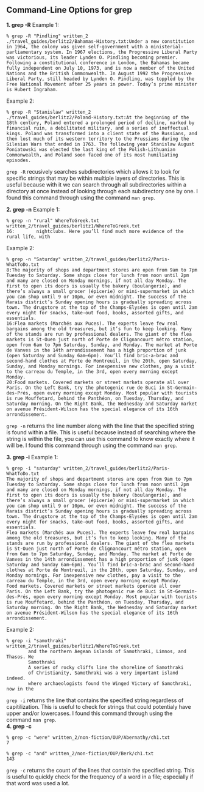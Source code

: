 ## **Command-Line Options for grep** 
**1. grep -R** 
Example 1:
```
% grep -R "Pindling" written_2     
./travel_guides/berlitz2/Bahamas-History.txt:Under a new constitution in 1964, the colony was given self-government with a ministerial-parliamentary system. In 1967 elections, the Progressive Liberal Party was victorious, its leader Lynden O. Pindling becoming premier. Following a constitutional conference in London, the Bahamas became fully independent on July 10, 1973, and is now a member of the United Nations and the British Commonwealth. In August 1992 the Progressive Liberal Party, still headed by Lynden O. Pindling, was toppled by the Free National Movement after 25 years in power. Today’s prime minister is Hubert Ingraham.
``` 
Example 2: 
```
% grep -R "Stanislaw" written_2         
./travel_guides/berlitz2/Poland-History.txt:At the beginning of the 18th century, Poland entered a prolonged period of decline, marked by financial ruin, a debilitated military, and a series of ineffectual kings. Poland was transformed into a client state of the Russians, and then lost much of its western territory to the Prussians during the Silesian Wars that ended in 1763. The following year Stanislaw August Poniatowski was elected the last king of the Polish-Lithuanian Commonwealth, and Poland soon faced one of its most humiliating episodes.
``` 
`grep -R` recusively searches subdirectories which allows it to look for specific strings that may be within multiple layers of directories. This is useful because with it we can search through all subdirectories within a directory at once instead of looking through each subdirectory one by one. I found this command through using the command `man grep`.

  
**2. grep -n** 
Example 1:
```
% grep -n "rural" WhereToGreek.txt written_2/travel_guides/berlitz1/WhereToGreek.txt
16:        nightclubs. Here you’ll find much more evidence of the rural life, with
``` 
Example 2:
```
% grep -n "Saturday" written_2/travel_guides/berlitz2/Paris-WhatToDo.txt
8:The majority of shops and department stores are open from 9am to 7pm Tuesday to Saturday. Some shops close for lunch from noon until 2pm and many are closed on Monday mornings, if not all day Monday. The first to open its doors is usually the bakery (boulangerie), and there’s always a small grocer (épicerie) or mini-supermarket in which you can shop until 9 or 10pm, or even midnight. The success of the Marais district’s Sunday opening hours is gradually spreading across town. The drugstore at the top of the Champs-Elysées is open until 2am every night for snacks, take-out food, books, assorted gifts, and essentials.
16:Flea markets (Marchés aux Puces). The experts leave few real bargains among the old treasures, but it’s fun to keep looking. Many of the stands are run by professional dealers. The giant of the flea markets is St-Ouen just north of Porte de Clignancourt métro station, open from 6am to 7pm Saturday, Sunday, and Monday. The market at Porte de Vanves in the 14th arrondissement has a high proportion of junk (open Saturday and Sunday 6am–6pm). You’ll find bric-a-brac and second-hand clothes at Porte de Montreuil, in the 20th, open Saturday, Sunday, and Monday mornings. For inexpensive new clothes, pay a visit to the carreau du Temple, in the 3rd, open every morning except Monday.
20:Food markets. Covered markets or street markets operate all over Paris. On the Left Bank, try the photogenic rue de Buci in St-Germain-des-Prés, open every morning except Monday. Most popular with tourists is rue Mouffetard, behind the Panthéon, on Tuesday, Thursday, and Saturday morning. On the Right Bank, the Wednesday and Saturday market on avenue Président-Wilson has the special elegance of its 16th arrondissement.
```
`grep -n` returns the line number along with the line that the specified string is found within a file. This is useful because instead of searching where the string is within the file, you can use this command to know exactly where it will be. I found this command through using the command `man grep`. 

**3. grep -i** 
Example 1: 
```
% grep -i "saturday" written_2/travel_guides/berlitz2/Paris-WhatToDo.txt
The majority of shops and department stores are open from 9am to 7pm Tuesday to Saturday. Some shops close for lunch from noon until 2pm and many are closed on Monday mornings, if not all day Monday. The first to open its doors is usually the bakery (boulangerie), and there’s always a small grocer (épicerie) or mini-supermarket in which you can shop until 9 or 10pm, or even midnight. The success of the Marais district’s Sunday opening hours is gradually spreading across town. The drugstore at the top of the Champs-Elysées is open until 2am every night for snacks, take-out food, books, assorted gifts, and essentials.
Flea markets (Marchés aux Puces). The experts leave few real bargains among the old treasures, but it’s fun to keep looking. Many of the stands are run by professional dealers. The giant of the flea markets is St-Ouen just north of Porte de Clignancourt métro station, open from 6am to 7pm Saturday, Sunday, and Monday. The market at Porte de Vanves in the 14th arrondissement has a high proportion of junk (open Saturday and Sunday 6am–6pm). You’ll find bric-a-brac and second-hand clothes at Porte de Montreuil, in the 20th, open Saturday, Sunday, and Monday mornings. For inexpensive new clothes, pay a visit to the carreau du Temple, in the 3rd, open every morning except Monday.
Food markets. Covered markets or street markets operate all over Paris. On the Left Bank, try the photogenic rue de Buci in St-Germain-des-Prés, open every morning except Monday. Most popular with tourists is rue Mouffetard, behind the Panthéon, on Tuesday, Thursday, and Saturday morning. On the Right Bank, the Wednesday and Saturday market on avenue Président-Wilson has the special elegance of its 16th arrondissement.
```
Example 2:
```
% grep -i "samothraki" written_2/travel_guides/berlitz1/WhereToGreek.txt
        and the northern Aegean islands of Samothraki, Limnos, and Thasos. We
        Samothraki
        A series of rocky cliffs line the shoreline of Samothraki
        of Christianity, Samothraki was a very important island indeed.
        where archaeologists found the Winged Victory of Samothraki, now in the
```
`grep -i` returns the line that contains the specified string regardless of capitilization. This is useful to check for strings that could potentialy have upper and/or lowercases. I found this command through using the command `man grep`.  
**4. grep -c** 
```
% grep -c "were" written_2/non-fiction/OUP/Abernathy/ch1.txt    
7
```
```
% grep -c "and" written_2/non-fiction/OUP/Berk/ch1.txt  
143
```
`grep -c` returns the count of the lines that contain the specified string. This is useful to quickly check for the frequency of a word in a file; especially if that word was used a lot.
